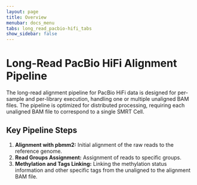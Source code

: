 ```yaml
---
layout: page
title: Overview
menubar: docs_menu
tabs: long_read_pacbio-hifi_tabs
show_sidebar: false
---
```


# Long-Read PacBio HiFi Alignment Pipeline

The long-read alignment pipeline for PacBio HiFi data is designed for per-sample and per-library execution, handling one or multiple unaligned BAM files. The pipeline is optimized for distributed processing, requiring each unaligned BAM file to correspond to a single SMRT Cell.

## Key Pipeline Steps

1. **Alignment with pbmm2:** Initial alignment of the raw reads to the reference genome.
2. **Read Groups Assignment:** Assignment of reads to specific groups.
3. **Methylation and Tags Linking:** Linking the methylation status information and other specific tags from the unaligned to the alignment BAM file.
